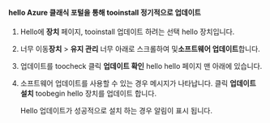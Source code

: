 <!--author=SharS last changed: 9/17/15-->

#### <a name="tooinstall-regular-updates-via-hello-azure-classic-portal"></a>hello Azure 클래식 포털을 통해 tooinstall 정기적으로 업데이트
1. Hello에 **장치** 페이지, tooinstall 업데이트 하려는 선택 hello 장치입니다.
2. 너무 이동**장치** > **유지 관리** 너무 아래로 스크롤하여 및**소프트웨어 업데이트**합니다.
3. 업데이트를 toocheck 클릭 **업데이트 확인** hello hello 페이지 맨 아래에 있습니다.
4. 소프트웨어 업데이트를 사용할 수 있는 경우 메시지가 나타납니다. 클릭 **업데이트 설치** toobegin hello 장치를 업데이트 합니다.
   
    Hello 업데이트가 성공적으로 설치 하는 경우 알림이 표시 됩니다.

